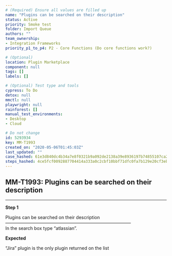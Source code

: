 ```yaml
---
# (Required) Ensure all values are filled up
name: "Plugins can be searched on their description"
status: Active
priority: Smoke test
folder: Import Queue
authors: ""
team_ownership: 
- Integration Frameworks
priority_p1_to_p4: P2 - Core Functions (Do core functions work?)

# (Optional)
location: Plugin Marketplace
component: null
tags: []
labels: []

# (Optional) Test type and tools
cypress: To Do
detox: null
mmctl: null
playwright: null
rainforest: []
manual_test_environments: 
- Desktop
- Cloud

# Do not change
id: 5293934
key: MM-T1993
created_on: "2020-05-06T01:45:03Z"
last_updated: ""
case_hashed: 61e3d840dc4b34a7e8f0321b9a092de2138a39e8936197b74855107ca2629cfeee7bbb907074a5f587500a3751c10941
steps_hashed: 4ce5fcf0092887704414a333a0c2cbf10bbf71dfc0fa7b129e20cf3eb569a2f0915cc3c4dc3742ca31abbf0ce9937e9e
---
```


<!-- (Auto-generated) Based on frontmatter's "key" and "name" -->

## MM-T1993: Plugins can be searched on their description

---

**Step 1**

Plugins can be searched on their description\
————————————————————————————\
In the search box type “atlassian”.

**Expected**

“Jira” plugin is the only plugin returned on the list
